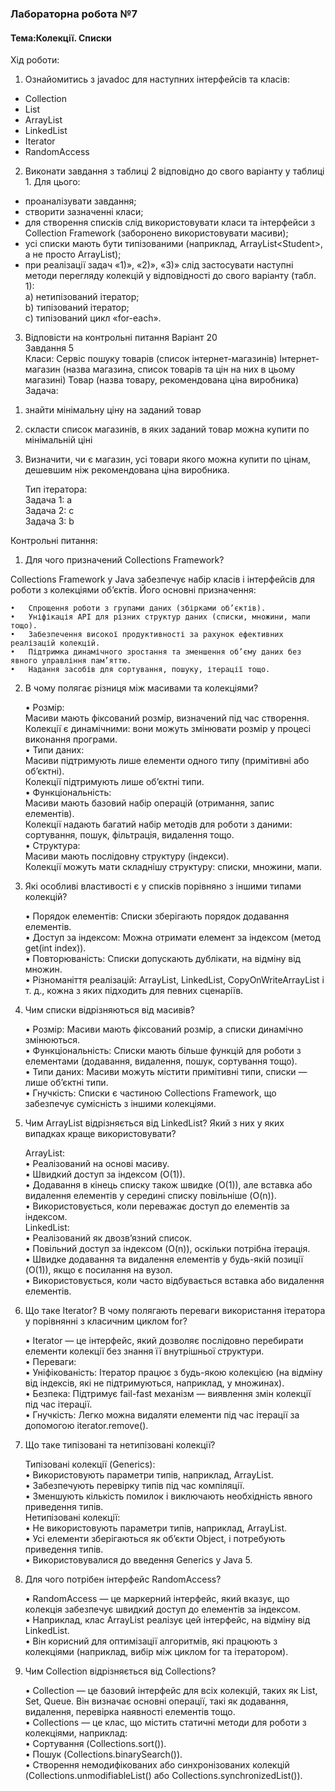 ### Лабораторна робота №7  
#### Тема:Колекції. Списки

Хід роботи:
1. Ознайомитись з javadoc для наступних інтерфейсів та класів:
- Collection
- List
- ArrayList
- LinkedList
- Iterator
- RandomAccess
2. Виконати завдання з таблиці 2 відповідно до свого варіанту у таблиці 1. Для цього:
- проаналізувати завдання;
- створити зазначенні класи;
- для створення списків слід використовувати класи та інтерфейси з Collection Framework
  (заборонено використовувати масиви);
- усі списки мають бути типізованими (наприклад, ArrayList&lt;Student&gt;, а не просто ArrayList);
- при реалізації задач «1)», «2)», «3)» слід застосувати наступні методи перегляду колекцій
  у відповідності до свого варіанту (табл. 1):  
  а) нетипізований ітератор;  
  b) типізований ітератор;  
  c) типізований цикл «for-each».  

3. Відповісти на контрольні питання
Варіант 20  
   Завдання 5  
   Класи:
   Сервіс пошуку товарів (список інтернет-магазинів)
   Інтернет-магазин (назва магазина, список товарів та цін на них в цьому магазині)
   Товар (назва товару, рекомендована ціна виробника)  
   Задача:
1) знайти мінімальну ціну на заданий товар
2) скласти список магазинів, в яких заданий товар можна купити по мінімальній
   ціні
3) Визначити, чи є магазин, усі товари якого можна купити по цінам, дешевшим
   ніж рекомендована ціна виробника.  

   Тип ітератора:  
   Задача 1: a  
   Задача 2: c  
   Задача 3: b  

Контрольні питання:

1. Для чого призначений Collections Framework?

Collections Framework у Java забезпечує набір класів і інтерфейсів для роботи з колекціями об’єктів. Його основні призначення:

	•	Спрощення роботи з групами даних (збірками об’єктів).
	•	Уніфікація API для різних структур даних (списки, множини, мапи тощо).
	•	Забезпечення високої продуктивності за рахунок ефективних реалізацій колекцій.
	•	Підтримка динамічного зростання та зменшення об’єму даних без явного управління пам’яттю.
	•	Надання засобів для сортування, пошуку, ітерації тощо.

2. В чому полягає різниця між масивами та колекціями?

   •	Розмір:  
   Масиви мають фіксований розмір, визначений під час створення.  
   Колекції є динамічними: вони можуть змінювати розмір у процесі виконання програми.  
   •	Типи даних:  
   Масиви підтримують лише елементи одного типу (примітивні або об’єктні).  
   Колекції підтримують лише об’єктні типи.  
   •	Функціональність:  
   Масиви мають базовий набір операцій (отримання, запис елементів).  
   Колекції надають багатий набір методів для роботи з даними: сортування, пошук, фільтрація, видалення тощо.  
   •	Структура:  
   Масиви мають послідовну структуру (індекси).  
   Колекції можуть мати складнішу структуру: списки, множини, мапи.  

3. Які особливі властивості є у списків порівняно з іншими типами колекцій?

   •	Порядок елементів: Списки зберігають порядок додавання елементів.  
   •	Доступ за індексом: Можна отримати елемент за індексом (метод get(int index)).  
   •	Повторюваність: Списки допускають дублікати, на відміну від множин.  
   •	Різноманіття реалізацій: ArrayList, LinkedList, CopyOnWriteArrayList і т. д., кожна з яких підходить для певних сценаріїв.  

4. Чим списки відрізняються від масивів?

   •	Розмір: Масиви мають фіксований розмір, а списки динамічно змінюються.  
   •	Функціональність: Списки мають більше функцій для роботи з елементами (додавання, видалення, пошук, сортування тощо).  
   •	Типи даних: Масиви можуть містити примітивні типи, списки — лише об’єктні типи.  
   •	Гнучкість: Списки є частиною Collections Framework, що забезпечує сумісність з іншими колекціями.  

5. Чим ArrayList відрізняється від LinkedList? Який з них у яких випадках краще використовувати?

   ArrayList:  
   •	Реалізований на основі масиву.  
   •	Швидкий доступ за індексом (O(1)).  
   •	Додавання в кінець списку також швидке (O(1)), але вставка або видалення елементів у середині списку повільніше (O(n)).  
   •	Використовується, коли переважає доступ до елементів за індексом.  
   	LinkedList:  
   •	Реалізований як двозв’язний список.  
   •	Повільний доступ за індексом (O(n)), оскільки потрібна ітерація.  
   •	Швидке додавання та видалення елементів у будь-якій позиції (O(1)), якщо є посилання на вузол.  
   •	Використовується, коли часто відбувається вставка або видалення елементів.  

6. Що таке Iterator? В чому полягають переваги використання ітератора у порівнянні з класичним циклом for?

   •	Iterator — це інтерфейс, який дозволяє послідовно перебирати елементи колекції без знання її внутрішньої структури.  
   •	Переваги:  
   •	Уніфікованість: Ітератор працює з будь-якою колекцією (на відміну від індексів, які не підтримуються, наприклад, у множинах).  
   •	Безпека: Підтримує fail-fast механізм — виявлення змін колекції під час ітерації.  
   •	Гнучкість: Легко можна видаляти елементи під час ітерації за допомогою iterator.remove().  

7. Що таке типізовані та нетипізовані колекції?

   Типізовані колекції (Generics):  
   •	Використовують параметри типів, наприклад, ArrayList<String>.  
   •	Забезпечують перевірку типів під час компіляції.  
   •	Зменшують кількість помилок і виключають необхідність явного приведення типів.  
   Нетипізовані колекції:  
   •	Не використовують параметри типів, наприклад, ArrayList.  
   •	Усі елементи зберігаються як об’єкти Object, і потребують приведення типів.  
   •	Використовувалися до введення Generics у Java 5.  

8. Для чого потрібен інтерфейс RandomAccess?

   •	RandomAccess — це маркерний інтерфейс, який вказує, що колекція забезпечує швидкий доступ до елементів за індексом.  
   •	Наприклад, клас ArrayList реалізує цей інтерфейс, на відміну від LinkedList.  
   •	Він корисний для оптимізації алгоритмів, які працюють з колекціями (наприклад, вибір між циклом for та ітератором).  

9. Чим Collection відрізняється від Collections?

   •	Collection — це базовий інтерфейс для всіх колекцій, таких як List, Set, Queue. Він визначає основні операції, такі як додавання, видалення, перевірка наявності елементів тощо.  
   •	Collections — це клас, що містить статичні методи для роботи з колекціями, наприклад:  
   •	Сортування (Collections.sort()).  
   •	Пошук (Collections.binarySearch()).  
   •	Створення немодифікованих або синхронізованих колекцій (Collections.unmodifiableList() або Collections.synchronizedList()).